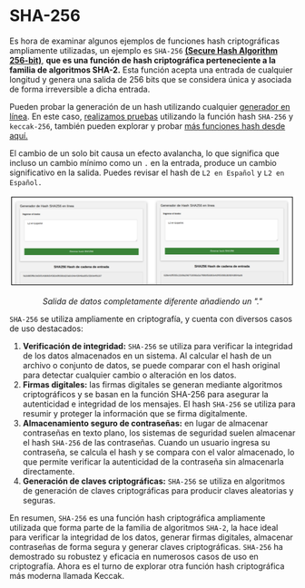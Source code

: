 # SHA-256
Es hora de examinar algunos ejemplos de funciones hash criptográficas ampliamente utilizadas, un ejemplo es `SHA-256` [**(Secure Hash Algorithm 256-bit)**](https://es.wikipedia.org/wiki/SHA-2), **que es una función de hash criptográfica perteneciente a la familia de algoritmos SHA-2.** Esta función acepta una entrada de cualquier longitud y genera una salida de 256 bits que se considera única y asociada de forma irreversible a dicha entrada.

Pueden probar la generación de un hash utilizando cualquier [generador en línea](https://miniwebtool.com/es/sha256-hash-generator/). En este caso, [realizamos pruebas](https://bfotool.com/category/encode-decoder) utilizando la función hash `SHA-256` y `keccak-256`, también pueden explorar y probar [más funciones hash desde aquí.](https://bfotool.com/category/encode-decoder)

El cambio de un solo bit causa un efecto avalancha, lo que significa que incluso un cambio mínimo como un `.` en la entrada, produce un cambio significativo en la salida. Puedes revisar el hash de `L2 en Español` y `L2 en Español.`

![graph](./assets/Sha256.png)
<div align="center">
<em>Salida de datos completamente diferente añadiendo un "."</em>
</div>

`SHA-256` se utiliza ampliamente en criptografía, y cuenta con diversos casos de uso destacados:

1. **Verificación de integridad:** `SHA-256` se utiliza para verificar la integridad de los datos almacenados en un sistema. Al calcular el hash de un archivo o conjunto de datos, se puede comparar con el hash original para detectar cualquier cambio o alteración en los datos.
2. **Firmas digitales:** las firmas digitales se generan mediante algoritmos criptográficos y se basan en la función SHA-256 para asegurar la autenticidad e integridad de los mensajes. El hash `SHA-256` se utiliza para resumir y proteger la información que se firma digitalmente.
3. **Almacenamiento seguro de contraseñas:** en lugar de almacenar contraseñas en texto plano, los sistemas de seguridad suelen almacenar el hash `SHA-256` de las contraseñas. Cuando un usuario ingresa su contraseña, se calcula el hash y se compara con el valor almacenado, lo que permite verificar la autenticidad de la contraseña sin almacenarla directamente.
4. **Generación de claves criptográficas:** `SHA-256` se utiliza en algoritmos de generación de claves criptográficas para producir claves aleatorias y seguras.

En resumen, `SHA-256` es una función hash criptográfica ampliamente utilizada que forma parte de la familia de algoritmos `SHA-2`, la hace ideal para verificar la integridad de los datos, generar firmas digitales, almacenar contraseñas de forma segura y generar claves criptográficas. `SHA-256` ha demostrado su robustez y eficacia en numerosos casos de uso en criptografía. Ahora es el turno de explorar otra función hash criptográfica más moderna llamada Keccak.